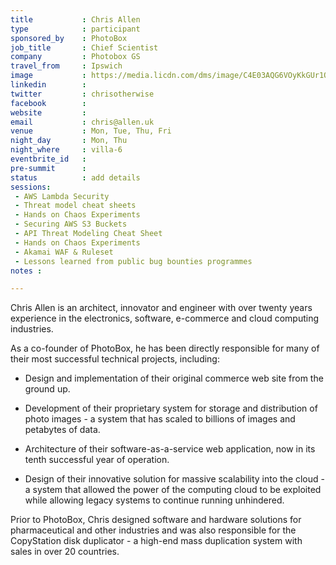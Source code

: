 ```yaml
---
title           : Chris Allen
type            : participant
sponsored_by    : PhotoBox
job_title       : Chief Scientist
company         : Photobox GS
travel_from     : Ipswich
image           : https://media.licdn.com/dms/image/C4E03AQG6VOyKkGUr1Q/profile-displayphoto-shrink_800_800/0?e=1531958400&v=beta&t=f6OxauAMb2d3KxWRvx9MBrvBtc2bjaqMu5DjPsjHJks
linkedin        :
twitter         : chrisotherwise
facebook        :
website         :
email           : chris@allen.uk
venue           : Mon, Tue, Thu, Fri
night_day       : Mon, Thu
night_where     : villa-6
eventbrite_id   :
pre-summit      :
status          : add details
sessions:
 - AWS Lambda Security
 - Threat model cheat sheets
 - Hands on Chaos Experiments
 - Securing AWS S3 Buckets
 - API Threat Modeling Cheat Sheet
 - Hands on Chaos Experiments
 - Akamai WAF & Ruleset
 - Lessons learned from public bug bounties programmes
notes :

---
```

Chris Allen is an architect, innovator and engineer with over twenty years experience in the electronics, software, e-commerce and cloud computing industries.

As a co-founder of PhotoBox, he has been directly responsible for many of their most successful technical projects, including:

* Design and implementation of their original commerce web site from the ground up.

* Development of their proprietary system for storage and distribution of photo images - a system that has scaled to billions of images and petabytes of data.

* Architecture of their software-as-a-service web application, now in its tenth successful year of operation.

* Design of their innovative solution for massive scalability into the cloud - a system that allowed the power of the computing cloud to be exploited while allowing legacy systems to continue running unhindered.

Prior to PhotoBox, Chris designed software and hardware solutions for pharmaceutical and other industries and was also responsible for the CopyStation disk duplicator - a high-end mass duplication system with sales in over 20 countries. 

